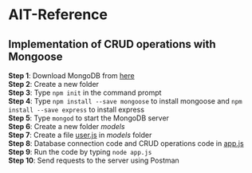 # AIT-Reference

## Implementation of CRUD operations with Mongoose
**Step 1**: Download MongoDB from [here](https://www.mongodb.com/download-center/community?tck=docs_server)<br>
**Step 2**: Create a new folder<br>
**Step 3**: Type `npm init` in the command prompt<br>
**Step 4**: Type `npm install --save mongoose` to install mongoose and `npm install --save express` to install express<br>
**Step 5**: Type `mongod` to start the MongoDB server<br>
**Step 6**: Create a new folder *models*<br>
**Step 7**: Create a file [user.js](Mongoose-CRUD/models/user.js) in _models_ folder<br>
**Step 8**: Database connection code and CRUD operations code in [app.js](Mongoose-CRUD/app.js)<br>
**Step 9**: Run the code by typing `node app.js`<br>
**Step 10**: Send requests to the server using Postman<br>


